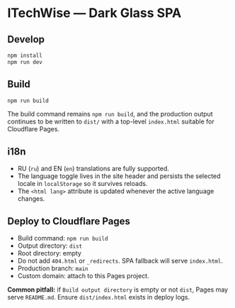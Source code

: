 # ITechWise — Dark Glass SPA

## Develop

```bash
npm install
npm run dev
```

## Build

```bash
npm run build
```

The build command remains `npm run build`, and the production output continues to be written to `dist/` with a top-level `index.html` suitable for Cloudflare Pages.

## i18n

- RU (`ru`) and EN (`en`) translations are fully supported.
- The language toggle lives in the site header and persists the selected locale in `localStorage` so it survives reloads.
- The `<html lang>` attribute is updated whenever the active language changes.

## Deploy to Cloudflare Pages

- Build command: `npm run build`
- Output directory: `dist`
- Root directory: empty
- Do not add `404.html` or `_redirects`. SPA fallback will serve `index.html`.
- Production branch: `main`
- Custom domain: attach to this Pages project.

**Common pitfall:** if `Build output directory` is empty or not `dist`, Pages may serve `README.md`. Ensure `dist/index.html` exists in deploy logs.
